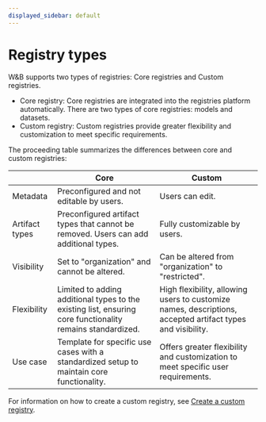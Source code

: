```yaml
---
displayed_sidebar: default
---
```


# Registry types

W&B supports two types of registries: Core registries and Custom registries. 

* Core registry: Core registries are integrated into the registries platform automatically. There are two types of core registries: models and datasets.
* Custom registry: Custom registries provide greater flexibility and customization to meet specific requirements. 


The proceeding table summarizes the differences between core and custom registries:

|                | Core  | Custom|
| -------------- | ----- | ----- |
| Metadata       | Preconfigured and not editable by users. | Users can edit.  |
| Artifact types | Preconfigured artifact types that cannot be removed. Users can add additional types. | Fully customizable by users.|
| Visibility     | Set to "organization" and cannot be altered. | Can be altered from "organization" to "restricted".|
| Flexibility    | Limited to adding additional types to the existing list, ensuring core functionality remains standardized.| High flexibility, allowing users to customize names, descriptions, accepted artifact types and visibility.|
| Use case       | Template for specific use cases with a standardized setup to maintain core functionality.|  Offers greater flexibility and customization to meet specific user requirements. |

For information on  how to create a custom registry, see [Create a custom registry](./create_collection.md).

<!-- ## Core registries
Core registries are integrated into the registries platform automatically. There are two types of core registries: models and datasets.

### Registry visibility 


### Registry metadata
Core registry details such as name and descriptions are not editable by users. Only an organization administrator can edit the description or name. In addition.


### Registry artifact types
Accepted artifacts types within these registries cannot be removed. However, you can add additional artifact types.

## Custom registries

### Registry visibility 

### Registry metadata

### Registry artifact types -->



